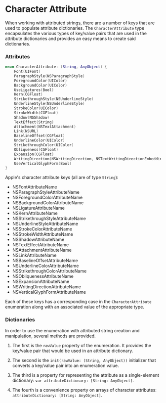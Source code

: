 Character Attribute
===================

When working with attributed strings, there are a number of keys that are used to populate attribute dictionaries.  The `CharacterAttribute` type encapsulates the various types of key/value pairs that are used in the attribute dictionaries and provides an easy means to create said dictionaries.

### Attributes

```swift
enum CharacterAttribute: (String, AnyObject) {
    Font(UIFont)
    ParagraphStyle(NSParagraphStyle)
    ForegroundColor(UIColor)
    BackgroundColor(UIColor)
    UseLigatures(Bool)
    Kern(CGFloat)
    StrikethroughStyle(NSUnderlineStyle)
    UnderlineStyle(NSUnderlineStyle)
    StrokeColor(UIColor)
    StrokeWidth(CGFloat)
    Shadow(NSShadow)
    TextEffect(String)
    Attachment(NSTextAttachment)
    Link(NSURL)
    BaselineOffset(CGFloat)
    UnderlineColor(UIColor)
    StrikethroughColor(UIColor)
    Obliqueness(CGFloat)
    Expansion(CGFloat)
    WritingDirection(NSWritingDirection, NSTextWritingDirectionEmbedding)
    UseVerticalGlyphForm(Bool)
}
```

Apple's character attribute keys (all are of type `String`):
* NSFontAttributeName
* NSParagraphStyleAttributeName
* NSForegroundColorAttributeName
* NSBackgroundColorAttributeName
* NSLigatureAttributeName
* NSKernAttributeName
* NSStrikethroughStyleAttributeName
* NSUnderlineStyleAttributeName
* NSStrokeColorAttributeName
* NSStrokeWidthAttributeName
* NSShadowAttributeName
* NSTextEffectAttributeName
* NSAttachmentAttributeName
* NSLinkAttributeName
* NSBaselineOffsetAttributeName
* NSUnderlineColorAttributeName
* NSStrikethroughColorAttributeName
* NSObliquenessAttributeName
* NSExpansionAttributeName
* NSWritingDirectionAttributeName
* NSVerticalGlyphFormAttributeName

Each of these keys has a corresponding case in the `CharacterAttribute` enumeration along with an associated value of the appropriate type.


### Dictionaries

In order to use the enumeration with attributed string creation and manipulation, several methods are provided.

1.  The first is the `rawValue` property of the enumeration.  It provides the key/value pair that would be used in an attribute dictionary.

1.  The second is the `init(rawValue: (String, AnyObject))` initializer that converts a key/value pair into an enumeration value.

1.  The third is a property for representing the attribute as a single-element dictionary: `var attributeDictionary: [String: AnyObject]`.

1.  The fourth is a convenience property on arrays of character attributes: `attributeDictionary: [String: AnyObject]`.
